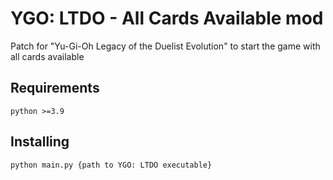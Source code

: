 # YGO: LTDO - All Cards Available mod

Patch for "Yu-Gi-Oh Legacy of the Duelist Evolution" to start the game with all cards available

## Requirements

```
python >=3.9
```

## Installing

```
python main.py {path to YGO: LTDO executable}
```
